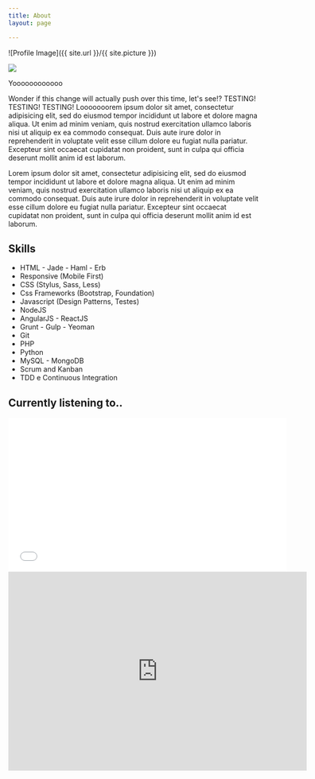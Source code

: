 ```yaml
---
title: About
layout: page

---
```

![Profile Image]({{ site.url }}/{{ site.picture }})

![](https://media.giphy.com/media/TSn2zVInxOm2c/giphy.gif)

<p>Yoooooooooooo</p>

<p>Wonder if this change will actually push over this time, let's see!? TESTING! TESTING! TESTING! Looooooorem ipsum dolor sit amet, consectetur adipisicing elit, sed do eiusmod tempor incididunt ut labore et dolore magna aliqua. Ut enim ad minim veniam, quis nostrud exercitation ullamco laboris nisi ut aliquip ex ea commodo consequat. Duis aute irure dolor in reprehenderit in voluptate velit esse cillum dolore eu fugiat nulla pariatur. Excepteur sint occaecat cupidatat non proident, sunt in culpa qui officia deserunt mollit anim id est laborum.</p>

<p>Lorem ipsum dolor sit amet, consectetur adipisicing elit, sed do eiusmod
tempor incididunt ut labore et dolore magna aliqua. Ut enim ad minim veniam,
quis nostrud exercitation ullamco laboris nisi ut aliquip ex ea commodo
consequat. Duis aute irure dolor in reprehenderit in voluptate velit esse
cillum dolore eu fugiat nulla pariatur. Excepteur sint occaecat cupidatat non
proident, sunt in culpa qui officia deserunt mollit anim id est laborum.</p>

<h2>Skills</h2>

<ul class="skill-list">
<li>HTML - Jade - Haml - Erb</li>
<li>Responsive (Mobile First)</li>
<li>CSS (Stylus, Sass, Less)</li>
<li>Css Frameworks (Bootstrap, Foundation)</li>
<li>Javascript (Design Patterns, Testes)</li>
<li>NodeJS</li>
<li>AngularJS - ReactJS</li>
<li>Grunt - Gulp - Yeoman</li>
<li>Git</li>
<li>PHP</li>
<li>Python</li>
<li>MySQL - MongoDB</li>
<li>Scrum and Kanban</li>
<li>TDD e Continuous Integration</li>
</ul>

<h2>Currently listening to..</h2>

<iframe width="560" height="310" src="[https://jonesdoug.com/lastfm/](https://jonesdoug.com/lastfm/ "https://jonesdoug.com/lastfm/")" frameborder="0" allowfullscreen></iframe>

<iframe src="http://jonesdoug.com/lastfm/index.html" style="border:0px #ffffff dotted;" name="myiFrame" scrolling="no" frameborder="0" marginheight="0px" marginwidth="0px" height="400px" width="600px" allowfullscreen></iframe</li>  